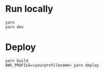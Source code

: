 # Run locally

    yarn
    yarn dev

# Deploy

    yarn build
    AWS_PROFILE=<yourprofilename> yarn deploy
